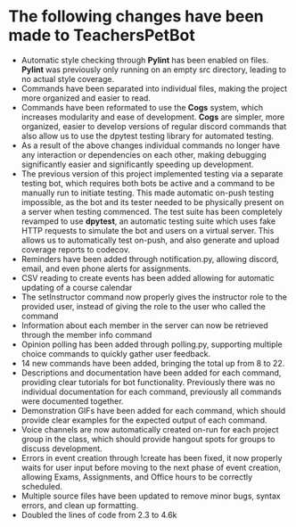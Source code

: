 
The following changes have been made to TeachersPetBot
==========================================================
- Automatic style checking through **Pylint** has been enabled on files. **Pylint** was previously only running on an empty src directory, leading to no actual style coverage.
- Commands have been separated into individual files, making the project more organized and easier to read. 
- Commands have been reformated to use the **Cogs** system, which increases modularity and ease of development. **Cogs** are simpler, more organized, easier to develop versions of regular discord commands that also allow us to use the dpytest testing library for automated testing.
- As a result of the above changes individual commands no longer have any interaction or dependencies on each other, making debugging significantly easier and significantly speeding up development.
- The previous version of this project implemented testing via a separate testing bot, which requires both bots be active and a command to be manually run to initiate testing. This made automatic on-push testing impossible, as the bot and its tester needed to be physically present on a server when testing commenced. The test suite has been completely revamped to use **dpytest**, an automatic testing suite which uses fake HTTP requests to simulate the bot and users on a virtual server. This allows us to automatically test on-push, and also generate and upload coverage reports to codecov.
- Reminders have been added through notification.py, allowing discord, email, and even phone alerts for assignments.
- CSV reading to create events has been added allowing for automatic updating of a course calendar
- The setInstructor command now properly gives the instructor role to the provided user, instead of giving the role to the user who called the command
- Information about each member in the server can now be retrieved through the member info command
- Opinion polling has been added through polling.py, supporting multiple choice commands to quickly gather user feedback.
- 14 new commands have been added, bringing the total up from 8 to 22.
- Descriptions and documentation have been added for each command, providing clear tutorials for bot functionality. Previously there was no individual documentation for each command, previously all commands were documented together.
- Demonstration GIFs have been added for each command, which should provide clear examples for the expected output of each command.
- Voice channels are now automatically created on-run for each project group in the class, which should provide hangout spots for groups to discuss development.
- Errors in event creation through !create has been fixed, it now properly waits for user input before moving to the next phase of event creation, allowing Exams, Assignments, and Office hours to be correctly scheduled.
- Multiple source files have been updated to remove minor bugs, syntax errors, and clean up formatting.
- Doubled the lines of code from 2.3 to 4.6k
